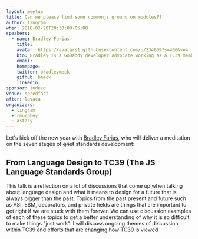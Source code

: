 ```yaml
---
layout: meetup
title: Can we please find some commonjs ground on modules??
author: lingram
when: 2018-02-20T20:30:00-05:00
speakers:
  - name: Bradley Farias
    title:
    avatar: https://avatars1.githubusercontent.com/u/234659?s=400&v=4
    bio: Bradley is a GoDaddy developer advocate working as a TC39 member with a focus on developer tooling. He implemented and specified Node.js integration with ES Modules; and is currently expanding experiences for the REPL, package distribution, and devtools.
    email:
    homepage:
    twitter: bradleymeck
    github: bmeck
    linkedin:
sponsor: indeed
venue: spredfast
after: lavaca
organizers:
  - lingram
  - rmurphey
  - astacy
---
```


Let's kick off the new year with [Bradley Farias](https://github.com/bmeck), who will deliver a meditation on the seven stages of ~~grief~~ standards development:

## From Language Design to TC39 (The JS Language Standards Group)

This talk is a reflection on a lot of discussions that come up when talking about language design and what it means to design for a future that is always bigger than the past. Topics from the past present and future such as ASI, ESM, decorators, and private fields are things that are important to get right if we are stuck with them forever. We can use discussion examples of each of these topics to get a better understanding of why it is so difficult to make things "just work". I will discuss ongoing themes of discussion within TC39 and efforts that are changing how TC39 is viewed.
